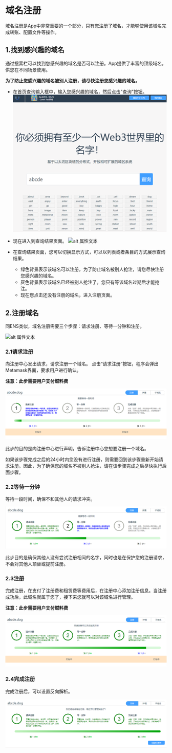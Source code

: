 

# 域名注册

域名注册是App中非常重要的一个部分，只有您注册了域名，才能够使用该域名完成转账、配置文件等操作。

## 1.找到感兴趣的域名

通过搜索栏可以找到您感兴趣的域名是否可以注册。App提供了丰富的顶级域名，供您在不同场景使用。

**为了防止您感兴趣的域名被别人注册，请尽快注册您感兴趣的域名。**

- 在首页查询输入框中，输入您感兴趣的域名，然后点击"查询"按钮。
![alt 属性文本](../../.vuepress/public/images/search/cn/search_0.png)

- 现在进入到查询结果页面。
 ![alt 属性文本](../../.vuepress/public/images/cn_search_1.png)

- 在查询结果页面，您可以切换显示方式，可以以列表或者条目的方式展示查询结果。
  - 绿色背景表示该域名可以注册，为了防止域名被别人抢注，请您尽快注册您感兴趣的域名。
  - 灰色背景表示该域名已经被别人抢注了，您只有等该域名过期后才能抢注。
  - 现在您点击还没有注册的域名，进入注册页面。

## 2.注册域名

同ENS类似，域名注册需要三个步骤：请求注册、等待一分钟和注册。

![alt 属性文本](../../.vuepress/public/images/cn_register_0.png)

### 2.1请求注册

向注册中心发出请求，请求注册一个域名。
点击“请求注册”按钮，程序会弹出Metamask界面，要求用户进行确认。

**注意：此步需要用户支付燃料费**

![alt 属性文本](../../.vuepress/public/images/register/cn/register_1.png)

此步的目的是向注册中心进行声明，告诉注册中心您想要注册一个域名。

如果该步骤完成之后的24小时内您没有进行注册，则需要回到该步骤重新开始请求注册。因此，为了确保您的域名不被别人抢注，请在该步骤完成之后尽快执行后面步骤。


### 2.2等待一分钟

等待一段时间，确保不和其他人的请求冲突。

![alt 属性文本](../../.vuepress/public/images/register/cn/register_2.png)

此步目的是确保其他人没有尝试注册相同的名字，同时也是在保护您的注册请求，不会对其他人顶替或提前注册。

### 2.3注册

完成注册，在支付了注册费和租赁费等费用后，在注册中心添加注册信息。当注册成功后，此域名就属于您了，接下来您就可以对该域名进行管理。

**注意：此步需要用户支付燃料费**

![alt 属性文本](../../.vuepress/public/images/register/cn/register_3.png)

### 2.4完成注册

完成注册后，可以设置反向解析。

![alt 属性文本](../../.vuepress/public/images/register/cn/register_4.png)